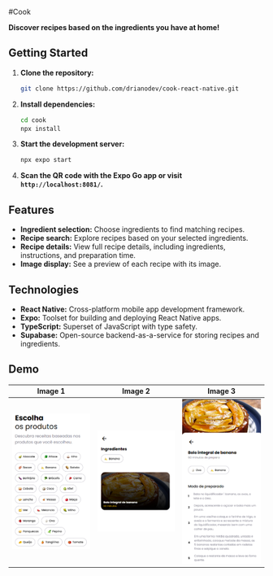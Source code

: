 #Cook

**Discover recipes based on the ingredients you have at home!**

## Getting Started

1. **Clone the repository:**

   ```bash
   git clone https://github.com/drianodev/cook-react-native.git
   ```

2. **Install dependencies:**

   ```bash
   cd cook
   npx install
   ```

3. **Start the development server:**

   ```bash
   npx expo start
   ```

4. **Scan the QR code with the Expo Go app or visit ``http://localhost:8081/``.**

## Features

- **Ingredient selection:** Choose ingredients to find matching recipes.
- **Recipe search:** Explore recipes based on your selected ingredients.
- **Recipe details:** View full recipe details, including ingredients, instructions, and preparation time.
- **Image display:** See a preview of each recipe with its image.

## Technologies

- **React Native:** Cross-platform mobile app development framework.
- **Expo:** Toolset for building and deploying React Native apps.
- **TypeScript:** Superset of JavaScript with type safety.
- **Supabase:** Open-source backend-as-a-service for storing recipes and ingredients.

## Demo

| Image 1 | Image 2 | Image 3 |
|---|---|---|
| ![Image 1](./assets/github/tela01.png) | ![Image 2](./assets/github/tela02.png) | ![Image 3](./assets/github/tela03.png) |
